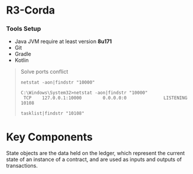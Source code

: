 # R3-Corda #

### Tools Setup ###
* Java JVM require at least version **8u171** 
* Git
* Gradle
* Kotlin

> Solve ports conflict 
>```
> netstat -aon|findstr "10000"
> 
> C:\Windows\System32>netstat -aon|findstr "10000"
>  TCP    127.0.0.1:10000        0.0.0.0:0              LISTENING       10108
> 
> tasklist|findstr "10108"
>````
# Key Components #
State objects are the data held on the ledger, which represent the current state of an instance of a contract, and are used as inputs and outputs of transactions.